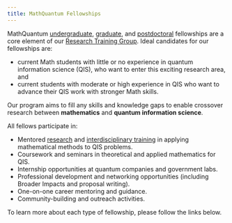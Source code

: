 ```yaml
---
title: MathQuantum Fellowships
---
```

MathQuantum [undergraduate](/undergraduate), [graduate](/graduate), and [postdoctoral](/graduate) fellowships are a core element of our [Research Training Group](/). Ideal candidates for our fellowships are: 
- current Math students with little or no experience in quantum information science (QIS), who want to enter this exciting research area, and 
- current students with moderate or high experience in QIS who want to advance their QIS work with stronger Math skills. 

Our program aims to fill any skills and knowledge gaps to enable crossover research between **mathematics** and **quantum information science**.


All fellows participate in:
- Mentored [research](/research) and [interdisciplinary training](/training) in applying mathematical methods to QIS problems.
- Coursework and seminars in theoretical and applied mathematics for QIS.
- Internship opportunities at quantum companies and government labs.
- Professional development and networking opportunities (including Broader Impacts and proposal writing).
- One-on-one career mentoring and guidance.
- Community-building and outreach activities.

To learn more about each type of fellowship, please follow the links below.